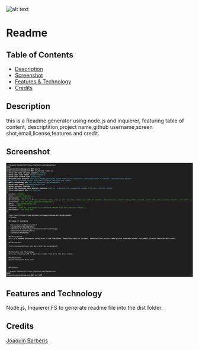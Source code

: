 
  ![alt text](https://img.shields.io/badge/License-MIT-brightgreen)
  # Readme
        
  ## Table of Contents

  - [Description](#description)
  - [Screenshot](#screenshot)
  - [Features & Technology](#features-and-technology)
  - [Credits](#credits)

  ## Description
  this is a Readme generator using node.js and inquierer, featuring table of content, descriptition,project name,github username,screen shot,email,license,features and credit.

  ## Screenshot

  ![alt screenshot](https://github.com/jbarberisv/readme-jbv/blob/main/assets/images/screenshot-Read.png?raw=true)
  

  ## Features and Technology
  Node.js, Inquierer,FS to generate readme file into the dist folder.

  
  
  ## Credits
  
  [Joaquin Barberis](https://github.com/jbarberisv)
